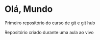 # Olá, Mundo
 Primeiro repositório do curso de git e git hub

 Repositório criado durante uma aula ao vivo

